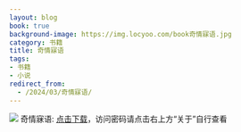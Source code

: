 ```yaml
---
layout: blog
book: true
background-image: https://img.locyoo.com/book奇情寐语.jpg
category: 书籍
title: 奇情寐语
tags:
- 书籍
- 小说
redirect_from:
  - /2024/03/奇情寐语/
---
```

![](https://img.locyoo.com/book奇情寐语.jpg)
奇情寐语: <a name = "ref1" href="https://url18.ctfile.com/f/50983618-1380049126-f37701?p=3619">点击下载</a>，访问密码请点击右上方“关于”自行查看